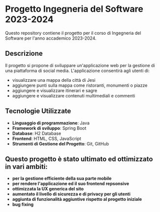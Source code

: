 # Progetto Ingegneria del Software 2023-2024

Questo repository contiene il progetto per il corso di Ingegneria del Software per l'anno accademico 2023-2024.

## Descrizione

Il progetto si propone di sviluppare un'applicazione web per la gestione di una piattaforma di social media. 
L'applicazione consentirà agli utenti di:
- visualizzare una mappa della città di Jesi
- aggiungere punti sulla mappa come ristoranti, monumenti o piazze
- aggiungere e visualizzare itinerari e sagre
- aggiungere e visualizzare contenuti multimediali e commenti 

## Tecnologie Utilizzate

- **Linguaggio di programmazione**: Java
- **Framework di sviluppo**: Spring Boot
- **Database**: H2 Database
- **Frontend**: HTML, CSS, JavaScript
- **Strumenti di Gestione del Progetto**: Git, GitHub

## Questo progetto è stato ultimato ed ottimizzato in vari ambiti:
  
  - **per la gestione efficiente della sua parte mobile**
  - **per rendere l'applicazione ed il suo frontend repsonsive**
  - **ottimizzata la UX generica del sito**
  - **aumentato il livello di sicurezza e di privacy per gli utenti**
  - **aggiunta di funzionalità aggiuntive rispetto al progetto iniziale**
  - **bug fixing**
